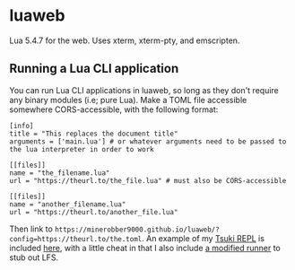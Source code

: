 # luaweb

Lua 5.4.7 for the web. Uses xterm, xterm-pty, and emscripten.

## Running a Lua CLI application

You can run Lua CLI applications in luaweb, so long as they don't require any binary modules (i.e; pure Lua). Make a TOML file accessible somewhere CORS-accessible, with the following format:

```
[info]
title = "This replaces the document title"
arguments = ['main.lua'] # or whatever arguments need to be passed to the lua interpreter in order to work

[[files]]
name = "the_filename.lua"
url = "https://theurl.to/the_file.lua" # must also be CORS-accessible

[[files]]
name = "another_filename.lua"
url = "https://theurl.to/another_file.lua"
```

Then link to `https://minerobber9000.github.io/luaweb/?config=https://theurl.to/the.toml`. An example of my [Tsuki REPL](https://github.com/MineRobber9000/tsuki) is included [here](https://github.com/MineRobber9000/luaweb/blob/trunk/tsuki.toml), with a little cheat in that I also include [a modified runner](https://github.com/MineRobber9000/luaweb/blob/trunk/runtsuki.lua) to stub out LFS.
